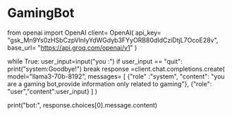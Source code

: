 # GamingBot
from openai import OpenAI 
client= OpenAI(
    api_key= "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",
    base_url= "https://api.groq.com/openai/v1"
)

while True:
 user_input=input("you :")
 if user_input == "quit":
  print("system:Goodbye!")
  break
 response =client.chat.completions.create(
    model="llama3-70b-8192",
    messages= [
      {"role" :"system", "content": "you are a gaming bot,provide information only related to gaming"},
      {"role": "user","content":user_input}
    ]
)

print("bot:", response.choices[0].message.content)
